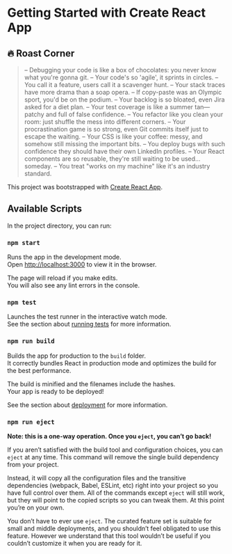 # Getting Started with Create React App

## 🔥 Roast Corner

> – Debugging your code is like a box of chocolates: you never know what you're gonna git.
> – Your code's so 'agile', it sprints in circles.
> – You call it a feature, users call it a scavenger hunt.
> – Your stack traces have more drama than a soap opera.
> – If copy-paste was an Olympic sport, you'd be on the podium.
> – Your backlog is so bloated, even Jira asked for a diet plan.
> – Your test coverage is like a summer tan—patchy and full of false confidence.
> – You refactor like you clean your room: just shuffle the mess into different corners.
> – Your procrastination game is so strong, even Git commits itself just to escape the waiting.
> – Your CSS is like your coffee: messy, and somehow still missing the important bits.
> – You deploy bugs with such confidence they should have their own LinkedIn profiles.
> – Your React components are so reusable, they're still waiting to be used... someday.
> – You treat "works on my machine" like it's an industry standard.

This project was bootstrapped with [Create React App](https://github.com/facebook/create-react-app).

## Available Scripts

In the project directory, you can run:

### `npm start`

Runs the app in the development mode.\
Open [http://localhost:3000](http://localhost:3000) to view it in the browser.

The page will reload if you make edits.\
You will also see any lint errors in the console.

### `npm test`

Launches the test runner in the interactive watch mode.\
See the section about [running tests](https://facebook.github.io/create-react-app/docs/running-tests) for more information.

### `npm run build`

Builds the app for production to the `build` folder.\
It correctly bundles React in production mode and optimizes the build for the best performance.

The build is minified and the filenames include the hashes.\
Your app is ready to be deployed!

See the section about [deployment](https://facebook.github.io/create-react-app/docs/deployment) for more information.

### `npm run eject`

**Note: this is a one-way operation. Once you `eject`, you can’t go back!**

If you aren’t satisfied with the build tool and configuration choices, you can `eject` at any time. This command will remove the single build dependency from your project.

Instead, it will copy all the configuration files and the transitive dependencies (webpack, Babel, ESLint, etc) right into your project so you have full control over them. All of the commands except `eject` will still work, but they will point to the copied scripts so you can tweak them. At this point you’re on your own.

You don’t have to ever use `eject`. The curated feature set is suitable for small and middle deployments, and you shouldn’t feel obligated to use this feature. However we understand that this tool wouldn’t be useful if you couldn’t customize it when you are ready for it.
